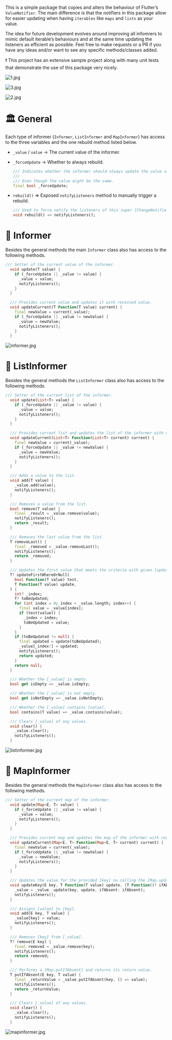 This is a simple package that copies and alters the behaviour of Flutter’s `ValueNotifier`. The main difference is that the notifiers in this package allow for easier updating when having `iterables` like `maps` and `lists` as your value.

The idea for future development evolves around improving all infomrers to mimic default iterable’s behaviours and at the same time updating the listeners as efficient as possible. Feel free to make requests or a PR if you have any ideas and/or want to see any specific methods/classes added.

<aside>
❗ This project has an extensive sample project along with many unit tests that demonstrate the use of this package very nicely.

</aside>

![1.jpg](https://app.super.so/_next/image?url=https%3A%2F%2Fsuper-static-assets.s3.amazonaws.com%2F653aa7f7-32fd-4a5c-b3cf-2044da52b531%2Fimages%2F302a3d2e-eb0c-4de7-8d96-65eb8eb6bf31.jpg&w=1920&q=80)

![3.jpg](https://app.super.so/_next/image?url=https%3A%2F%2Fsuper-static-assets.s3.amazonaws.com%2F653aa7f7-32fd-4a5c-b3cf-2044da52b531%2Fimages%2F51d6cb40-f317-430d-9935-815f02ef9f1d.jpg&w=1920&q=80)

![2.jpg](https://app.super.so/_next/image?url=https%3A%2F%2Fsuper-static-assets.s3.amazonaws.com%2F653aa7f7-32fd-4a5c-b3cf-2044da52b531%2Fimages%2F67c87b17-2fbe-4cae-bac9-7fad7386ca8d.jpg&w=1920&q=80)

# 🏛 General

Each type of informer (`Informer`, `ListInformer` and `MapInformer`) has access to the three variables and the one rebuild method listed below.

- `_value` / `value` → The current value of the informer.
- `_forceUpdate` → Whether to always rebuild.

    ```dart
    /// Indicates whether the informer should always update the value and [notifyListeners] when calling the [update] and [updateCurrent] methods.
    ///
    /// Even though the value might be the same.
    final bool _forceUpdate;
    ```

- `rebuild()` ⇒ Exposed `notifyListeners` method to manually trigger a rebuild.

    ```dart
    /// Used to force notify the listeners of this super [ChangeNotifier].
    void rebuild() => notifyListeners();
    ```


# 👾 Informer

Besides the general methods the main `Informer` class also has access to the following methods.

```dart
/// Setter of the current value of the informer.
  void update(T value) {
    if (_forceUpdate || _value != value) {
      _value = value;
      notifyListeners();
    }
  }

  /// Provides current value and updates it with received value.
  void updateCurrent(T Function(T value) current) {
    final newValue = current(_value);
    if (_forceUpdate || _value != newValue) {
      _value = newValue;
      notifyListeners();
    }
  }
```

![informer.jpg](https://app.super.so/_next/image?url=https%3A%2F%2Fsuper-static-assets.s3.amazonaws.com%2F653aa7f7-32fd-4a5c-b3cf-2044da52b531%2Fimages%2F525df097-a0c7-4772-9dd7-f3c7ae6443d4.jpg&w=1920&q=80)

# 🦾 ListInformer

Besides the general methods the `ListInformer` class also has access to the following methods.

```dart
/// Setter of the current list of the informer.
  void update(List<T> value) {
    if (_forceUpdate || _value != value) {
      _value = value;
      notifyListeners();
    }
  }

  /// Provides current list and updates the list of the informer with received list.
  void updateCurrent(List<T> Function(List<T> current) current) {
    final newValue = current(_value);
    if (_forceUpdate || _value != newValue) {
      _value = newValue;
      notifyListeners();
    }
  }

  /// Adds a value to the list.
  void add(T value) {
    _value.add(value);
    notifyListeners();
  }

  /// Removes a value from the list.
  bool remove(T value) {
    final _result = _value.remove(value);
    notifyListeners();
    return _result;
  }

  /// Removes the last value from the list.
  T removeLast() {
    final _removed = _value.removeLast();
    notifyListeners();
    return _removed;
  }

  /// Updates the first value that meets the criteria with given [update].
  T? updateFirstWhereOrNull(
    bool Function(T value) test,
    T Function(T value) update,
  ) {
    int? _index;
    T? toBeUpdated;
    for (int index = 0; index < _value.length; index++) {
      final value = _value[index];
      if (test(value)) {
        _index = index;
        toBeUpdated = value;
      }
    }
    if (toBeUpdated != null) {
      final updated = update(toBeUpdated);
      _value[_index!] = updated;
      notifyListeners();
      return updated;
    }
    return null;
  }

  /// Whether the [_value] is empty.
  bool get isEmpty => _value.isEmpty;

  /// Whether the [_value] is not empty.
  bool get isNotEmpty => _value.isNotEmpty;

  /// Whether the [_value] contains [value].
  bool contains(T value) => _value.contains(value);

  /// Clears [_value] of any values.
  void clear() {
    _value.clear();
    notifyListeners();
  }
```

![listinformer.jpg](https://app.super.so/_next/image?url=https%3A%2F%2Fsuper-static-assets.s3.amazonaws.com%2F653aa7f7-32fd-4a5c-b3cf-2044da52b531%2Fimages%2F9ff207af-cb78-48da-a7d1-cef02fc3945c.jpg&w=1920&q=80)

# 🤖 MapInformer

Besides the general methods the `MapInformer` class also has access to the following methods.

```dart
/// Setter of the current map of the informer.
  void update(Map<E, T> value) {
    if (_forceUpdate || _value != value) {
      _value = value;
      notifyListeners();
    }
  }

  /// Provides current map and updates the map of the informer with received map.
  void updateCurrent(Map<E, T> Function(Map<E, T> current) current) {
    final newValue = current(_value);
    if (_forceUpdate || _value != newValue) {
      _value = newValue;
      notifyListeners();
    }
  }

  /// Updates the value for the provided [key] nu calling the [Map.update] method.
  void updateKey(E key, T Function(T value) update, {T Function()? ifAbsent}) {
    _value = _value..update(key, update, ifAbsent: ifAbsent);
    notifyListeners();
  }

  /// Assigns [value] to [key].
  void add(E key, T value) {
    _value[key] = value;
    notifyListeners();
  }

  /// Removes [key] from [_value].
  T? remove(E key) {
    final removed = _value.remove(key);
    notifyListeners();
    return removed;
  }

  /// Performs a [Map.putIfAbsent] and returns its return value.
  T putIfAbsent(E key, T value) {
    final _returnValue = _value.putIfAbsent(key, () => value);
    notifyListeners();
    return _returnValue;
  }

  /// Clears [_value] of any values.
  void clear() {
    _value.clear();
    notifyListeners();
  }
```

![mapinformer.jpg](https://app.super.so/_next/image?url=https%3A%2F%2Fsuper-static-assets.s3.amazonaws.com%2F653aa7f7-32fd-4a5c-b3cf-2044da52b531%2Fimages%2F36990431-6572-4e6c-a83f-75486db03ba1.jpg&w=1920&q=80)
